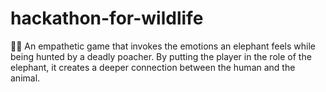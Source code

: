 # hackathon-for-wildlife
🐘💨 An empathetic game that invokes the emotions an elephant feels while being hunted by a deadly poacher. By putting the player in the role of the elephant, it creates a deeper connection between the human and the animal.
